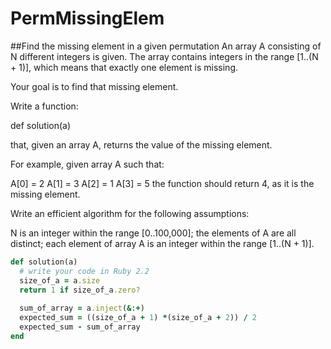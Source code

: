 # PermMissingElem
##Find the missing element in a given permutation
An array A consisting of N different integers is given. The array contains integers in the range [1..(N + 1)], which means that exactly one element is missing.

Your goal is to find that missing element.

Write a function:

def solution(a)

that, given an array A, returns the value of the missing element.

For example, given array A such that:

  A[0] = 2
  A[1] = 3
  A[2] = 1
  A[3] = 5
the function should return 4, as it is the missing element.

Write an efficient algorithm for the following assumptions:

N is an integer within the range [0..100,000];
the elements of A are all distinct;
each element of array A is an integer within the range [1..(N + 1)].

```ruby
def solution(a)
  # write your code in Ruby 2.2
  size_of_a = a.size
  return 1 if size_of_a.zero?
  
  sum_of_array = a.inject(&:+)
  expected_sum = ((size_of_a + 1) *(size_of_a + 2)) / 2
  expected_sum - sum_of_array
end
```